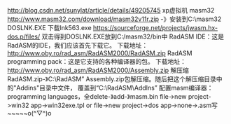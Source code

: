 http://blog.csdn.net/sunylat/article/details/49205745
xp虚拟机
masm32
	http://www.masm32.com/download/masm32v11r.zip
	-》安装到C:\masm32
DOSLNK.EXE
	下载lnk563.exe
	https://sourceforge.net/projects/jwasm.hx-dos.p/files/
	双击得到DOSLNK.EXE放到C:/masm32/bin中
RadASM IDE：这是RadASM的IDE，我们应该首先下载它。
	下载地址：http://www.oby.ro/rad_asm/RadASM2000/RadASM.zip
RadASM programming pack：这是它支持的各种编译器的包。
	下载地址：http://www.oby.ro/rad_asm/RadASM2000/Assembly.zip
解压缩RadASM.zip-》C:\RadASM”
Assembly.zip包解压缩。随后把这个解压缩目录中的"Addins"目录中文件，
	覆盖到“C:\RadASM\AddIns”
配置masm编译器：programming languages，全delete-》add-》masm.bin
file->new project->win32 app->win32exe.tpl
or
file->new project->dos app->none->.asm写~~~~~o(^▽^)o
